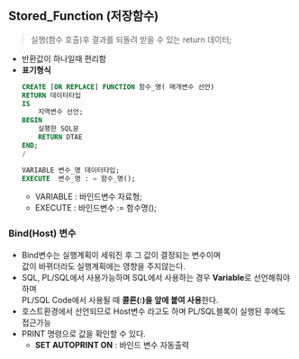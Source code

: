 ## Stored_Function (저장함수)
>실행(함수 호출)후 결과를 되돌려 받을 수 있는 return 데이터;
- 반환값이 하나일때 편리함
- **표기형식**
    ```sql
    CREATE [OR REPLACE] FUNCTION 함수_명( 매개변수 선언)
    RETURN 데이터타입
    IS
        지역변수 선언;
    BEGIN
        실행한 SQL문
        RETURN DTAE
    END;
    /

    VARIABLE 변수_명 데이터타입;
    EXECUTE  변수_명 : = 함수_명();
    ```
    - VARIABLE : 바인드변수 자료형;
    - EXECUTE : 바인드변수 := 함수명();

### Bind(Host) 변수
- Bind변수는 실행계획이 세워진 후 그 값이 결정되는 변수이며<br> 값이 바뀌더라도 실행계획에는 영향을 주지않는다.
- SQL, PL/SQL에서 사용가능하며 SQL에서 사용하는 경우 **Variable**로 선언해줘야 하며 <br>PL/SQL Code에서 사용될 때 **콜론(:)을 앞에 붙여 사용**한다.
- 호스트환경에서 선언되므로 Host변수 라고도 하며 PL/SQL블록이 실행된 후에도 접근가능
- PRINT 명령으로 값을 확인할 수 있다.
    - **SET AUTOPRINT ON** : 바인드 변수 자동출력 